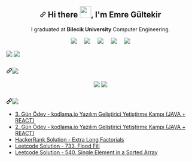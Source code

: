 <article class="markdown-body entry-content container-lg f5" itemprop="text"><h1 align="center"><a id="user-content--hi-there--im-emre-gültekir" class="anchor" aria-hidden="true" href="#-hi-there--im-emre-gültekir"><svg class="octicon octicon-link" viewBox="0 0 16 16" version="1.1" width="16" height="16" aria-hidden="true"><path fill-rule="evenodd" d="M7.775 3.275a.75.75 0 001.06 1.06l1.25-1.25a2 2 0 112.83 2.83l-2.5 2.5a2 2 0 01-2.83 0 .75.75 0 00-1.06 1.06 3.5 3.5 0 004.95 0l2.5-2.5a3.5 3.5 0 00-4.95-4.95l-1.25 1.25zm-4.69 9.64a2 2 0 010-2.83l2.5-2.5a2 2 0 012.83 0 .75.75 0 001.06-1.06 3.5 3.5 0 00-4.95 0l-2.5 2.5a3.5 3.5 0 004.95 4.95l1.25-1.25a.75.75 0 00-1.06-1.06l-1.25 1.25a2 2 0 01-2.83 0z"></path></svg></a> Hi there <a target="_blank" rel="noopener noreferrer" href="https://user-images.githubusercontent.com/53148314/120832912-d7576900-c569-11eb-8de9-71da3412c259.gif"><img src="https://user-images.githubusercontent.com/53148314/120832912-d7576900-c569-11eb-8de9-71da3412c259.gif" height="30" style="max-width:100%;"></a>, I'm Emre Gültekir</h1>
<p align="center">
  I graduated at <b>Bilecik University</b> Computer Engineering. 
</p>
<p align="center">
  <a href="https://gist.github.com/E-MRE"><img src="https://camo.githubusercontent.com/6e96db984bab2f5f10e0ab537f46844c9a5a94327d828604fb0731bf03c7cbae/68747470733a2f2f696d672e736869656c64732e696f2f62616467652f676973742d3130303030303f7374796c653d666f722d7468652d6261646765266c6f676f3d676974687562266c6f676f436f6c6f723d7768697465" data-canonical-src="https://img.shields.io/badge/gist-100000?style=for-the-badge&amp;logo=github&amp;logoColor=white" style="max-width:100%;"></a>&nbsp;&nbsp;&nbsp;&nbsp;
  <a href="https://play.google.com/store/apps/developer?id=gu+Ki+Games"><img src="https://user-images.githubusercontent.com/34197392/128646716-d7b715f0-eb9a-46cb-bfdf-4e067900bfea.png" data-canonical-src="https://img.shields.io/static/v1?label=GuKi_Games&message=<MESSAGE>&color=White" style="max-width:100%;"></a>&nbsp;&nbsp;&nbsp;&nbsp;
  <a href="https://www.linkedin.com/in/emre-gultekir/" rel="nofollow"><img src="https://camo.githubusercontent.com/a493f6833f99fb3c85788d6d9305e6b7a42b838e5ee5d138fd9a8214a7e77472/68747470733a2f2f696d672e736869656c64732e696f2f62616467652f6c696e6b6564696e2d2532333030373742352e7376673f267374796c653d666f722d7468652d6261646765266c6f676f3d6c696e6b6564696e266c6f676f436f6c6f723d7768697465" data-canonical-src="https://img.shields.io/badge/linkedin-%230077B5.svg?&amp;style=for-the-badge&amp;logo=linkedin&amp;logoColor=white" style="max-width:100%;"></a>&nbsp;&nbsp;&nbsp;&nbsp;
 <a href="mailto:emrfr_545@hotmail.com"><img src="https://camo.githubusercontent.com/48459aeb605af13fd3870f37097997d2fb54fa6d37b924b514ea4aa81a64403e/68747470733a2f2f696d672e736869656c64732e696f2f62616467652f4f75746c6f6f6b2d3030373844342e7376673f267374796c653d666f722d7468652d6261646765266c6f676f3d6d6963726f736f66742532306f75746c6f6f6b266c6f676f436f6c6f723d7768697465" data-canonical-src="https://img.shields.io/badge/Outlook-0078D4.svg?&amp;style=for-the-badge&amp;logo=microsoft%20outlook&amp;logoColor=white" style="max-width:100%;"></a>&nbsp;&nbsp;&nbsp;&nbsp;
  <a href="#"><img src="https://camo.githubusercontent.com/1f08b9d0690a239ceb01ac95d4e0736eded0ea8311000c69fe6aae53f680d183/68747470733a2f2f657374727579662d6769746875622e617a75726577656273697465732e6e65742f6170692f56697369746f724869743f757365723d61686d65742d636574696e6b61796126636f756e74436f6c6f723d253233374231453741" data-canonical-src="https://estruyf-github.azurewebsites.net/api/VisitorHit?user=e-mre&amp;countColor=%237B1E7A" style="max-width:100%;"></a>
</p>
<p><a href="https://github.com/e-mre"><img align="center" src="https://camo.githubusercontent.com/f8fe96a4e070c21b689846bd5e158d84db475a04c0ab5af0b1f8acb185b6378f/68747470733a2f2f6769746875622d726561646d652d73746174732e76657263656c2e6170702f6170693f757365726e616d653d61686d65742d636574696e6b6179612673686f775f69636f6e733d747275652662675f636f6c6f723d30643131313726746578745f636f6c6f723d626463336337267469746c655f636f6c6f723d4634443033452669636f6e5f636f6c6f723d46344430334526686964655f626f726465723d74727565" data-canonical-src="https://github-readme-stats.vercel.app/api?username=e-mre&amp;show_icons=true&amp;bg_color=0d1117&amp;text_color=bdc3c7&amp;title_color=F4D03E&amp;icon_color=F4D03E&amp;hide_border=true" style="max-width:100%;"></a>
<a href="https://github.com/e-mre"><img align="center" src="https://camo.githubusercontent.com/adea05af534c9a3b7a0824f87fe6ebfe6cd1389848336a68eddfc2b7edf31e03/68747470733a2f2f6769746875622d726561646d652d73746174732e76657263656c2e6170702f6170692f746f702d6c616e67732f3f757365726e616d653d61686d65742d636574696e6b6179612662675f636f6c6f723d30643131313726746578745f636f6c6f723d626463336337267469746c655f636f6c6f723d46344430334526686964655f626f726465723d74727565266c61796f75743d636f6d70616374266c616e67735f636f756e743d3130" data-canonical-src="https://github-readme-stats.vercel.app/api/top-langs/?username=e-mre&amp;bg_color=0d1117&amp;text_color=bdc3c7&amp;title_color=F4D03E&amp;hide_border=true&amp;layout=compact&amp;langs_count=10" style="max-width:100%;"></a></p>
<h2><a id="" class="anchor" aria-hidden="true" href="#"><svg class="octicon octicon-link" viewBox="0 0 16 16" version="1.1" width="16" height="16" aria-hidden="true"><path fill-rule="evenodd" d="M7.775 3.275a.75.75 0 001.06 1.06l1.25-1.25a2 2 0 112.83 2.83l-2.5 2.5a2 2 0 01-2.83 0 .75.75 0 00-1.06 1.06 3.5 3.5 0 004.95 0l2.5-2.5a3.5 3.5 0 00-4.95-4.95l-1.25 1.25zm-4.69 9.64a2 2 0 010-2.83l2.5-2.5a2 2 0 012.83 0 .75.75 0 001.06-1.06 3.5 3.5 0 00-4.95 0l-2.5 2.5a3.5 3.5 0 004.95 4.95l1.25-1.25a.75.75 0 00-1.06-1.06l-1.25 1.25a2 2 0 01-2.83 0z"></path></svg></a><a href="https://github.com/e-mre?tab=repositories"><img src="https://camo.githubusercontent.com/df1432e749ac5b21408c5750bde768500891ba680829f0afa6ee515d8aa59ce5/68747470733a2f2f696d672e736869656c64732e696f2f62616467652f49276d20776f726b696e67206f6e2d3130303030303f7374796c653d666f722d7468652d6261646765266c6f676f3d676974687562266c6f676f436f6c6f723d7768697465" data-canonical-src="https://img.shields.io/badge/I'm working on-100000?style=for-the-badge&amp;logo=github&amp;logoColor=white" style="max-width:100%;"></a></h2>
<p align="center">
<a href="https://github.com/ahmet-cetinkaya/hrms-project-backend"><img align="center" src="https://camo.githubusercontent.com/ed4c41ddc327d6c944b42560b861343abace14f1602ed1850e0c655dfd3d6638/68747470733a2f2f6769746875622d726561646d652d73746174732e76657263656c2e6170702f6170692f70696e2f3f757365726e616d653d61686d65742d636574696e6b617961267265706f3d68726d732d70726f6a6563742d6261636b656e64267469746c655f636f6c6f723d6666662669636f6e5f636f6c6f723d46344430334526746578745f636f6c6f723d3966396639662662675f636f6c6f723d30643131313726626f726465725f636f6c6f723d333033363344" data-canonical-src="https://github-readme-stats.vercel.app/api/pin/?username=ahmet-cetinkaya&amp;repo=hrms-project-backend&amp;title_color=fff&amp;icon_color=F4D03E&amp;text_color=9f9f9f&amp;bg_color=0d1117&amp;border_color=30363D" style="max-width:100%;"></a>
  <a href="https://github.com/ahmet-cetinkaya/hrms-project-frontend"><img align="center" src="https://camo.githubusercontent.com/aa8afac7316081edc2fc03cfdaf99e532c31386b98f53881d0613329f1757c1c/68747470733a2f2f6769746875622d726561646d652d73746174732e76657263656c2e6170702f6170692f70696e2f3f757365726e616d653d61686d65742d636574696e6b617961267265706f3d68726d732d70726f6a6563742d66726f6e74656e64267469746c655f636f6c6f723d6666662669636f6e5f636f6c6f723d46344430334526746578745f636f6c6f723d3966396639662662675f636f6c6f723d30643131313726626f726465725f636f6c6f723d333033363344" data-canonical-src="https://github-readme-stats.vercel.app/api/pin/?username=ahmet-cetinkaya&amp;repo=hrms-project-frontend&amp;title_color=fff&amp;icon_color=F4D03E&amp;text_color=9f9f9f&amp;bg_color=0d1117&amp;border_color=30363D" style="max-width:100%;"></a>
</p>
<h2><a id="user-content--1" class="anchor" aria-hidden="true" href="#-1"><svg class="octicon octicon-link" viewBox="0 0 16 16" version="1.1" width="16" height="16" aria-hidden="true"><path fill-rule="evenodd" d="M7.775 3.275a.75.75 0 001.06 1.06l1.25-1.25a2 2 0 112.83 2.83l-2.5 2.5a2 2 0 01-2.83 0 .75.75 0 00-1.06 1.06 3.5 3.5 0 004.95 0l2.5-2.5a3.5 3.5 0 00-4.95-4.95l-1.25 1.25zm-4.69 9.64a2 2 0 010-2.83l2.5-2.5a2 2 0 012.83 0 .75.75 0 001.06-1.06 3.5 3.5 0 00-4.95 0l-2.5 2.5a3.5 3.5 0 004.95 4.95l1.25-1.25a.75.75 0 00-1.06-1.06l-1.25 1.25a2 2 0 01-2.83 0z"></path></svg></a><a href="https://gist.github.com/ahmet-cetinkaya"><img src="https://camo.githubusercontent.com/49ba4887a6ea7d68ee8687d4f86a754d7a5b62d979ffde3c41213598cd8644e1/68747470733a2f2f696d672e736869656c64732e696f2f62616467652f4c61746573742d47697374732d3130303030303f7374796c653d666f722d7468652d6261646765266c6f676f3d676974687562266c6f676f436f6c6f723d7768697465" data-canonical-src="https://img.shields.io/badge/Latest-Gists-100000?style=for-the-badge&amp;logo=github&amp;logoColor=white" style="max-width:100%;"></a></h2>

<ul>
<li><a href="https://gist.github.com/ahmet-cetinkaya/8344a7e085c9ffcd9b681b8e52dd96fb">3. Gün Ödev - kodlama.io Yazılım Geliştirici Yetiştirme Kampı (JAVA + REACT)</a></li>
<li><a href="https://gist.github.com/ahmet-cetinkaya/0cc03d7a1b4bfa77d71ec2510da5f4b0">2. Gün Ödev - kodlama.io Yazılım Geliştirici Yetiştirme Kampı (JAVA + REACT)</a></li>
<li><a href="https://gist.github.com/ahmet-cetinkaya/562d0d4751780f98e1b81bc969c6b405">HackerRank Solution - Extra Long Factorials</a></li>
<li><a href="https://gist.github.com/ahmet-cetinkaya/d4af5e8014d3487d34ec288defe71e78">Leetcode Solution - 733. Flood Fill</a></li>
<li><a href="https://gist.github.com/ahmet-cetinkaya/a71c1f7280d75f5dcf12d23f9fdd7e9a">Leetcode Solution - 540. Single Element in a Sorted Array</a></li>
</ul>

</article>
